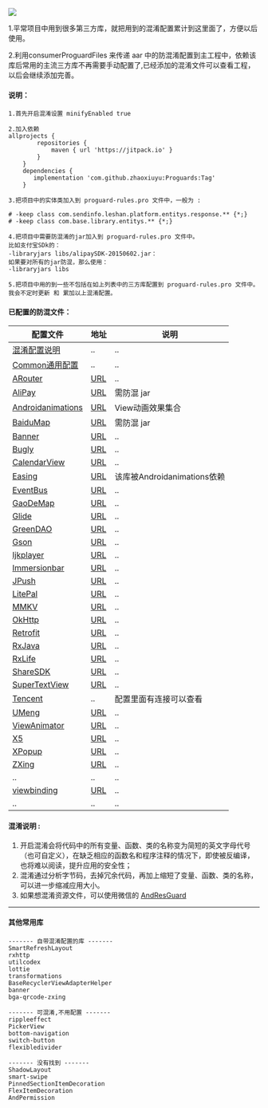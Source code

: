 [![](https://www.jitpack.io/v/zhaoxiuyu/Proguards.svg)](https://www.jitpack.io/#zhaoxiuyu/Proguards)

1.平常项目中用到很多第三方库，就把用到的混淆配置累计到这里面了，方便以后使用。

2.利用consumerProguardFiles 来传递 aar 中的防混淆配置到主工程中，依赖该库后常用的主流三方库不再需要手动配置了,已经添加的混淆文件可以查看工程，以后会继续添加完善。


#### 说明：
```
1.首先开启混淆设置 minifyEnabled true
```

```
2.加入依赖
allprojects {
        repositories {
			maven { url 'https://jitpack.io' }
		}
	}
	dependencies {
	   implementation 'com.github.zhaoxiuyu:Proguards:Tag'
	}
```

```
3.把项目中的实体类加入到 proguard-rules.pro 文件中，一般为 : 

# -keep class com.sendinfo.leshan.platform.entitys.response.** {*;}
# -keep class com.base.library.entitys.** {*;}
```


```
4.把项目中需要防混淆的jar加入到 proguard-rules.pro 文件中。
比如支付宝SDk的：
-libraryjars libs/alipaySDK-20150602.jar：
如果要对所有的jar防混，那么使用：
-libraryjars libs 
```

```
5.把项目中用的到一些不包括在如上列表中的三方库配置到 proguard-rules.pro 文件中。
我会不定时更新 和 累加以上混淆配置。
```

#### 已配置的防混文件：

配置文件 | 地址 | 说明
---|---|---
[混淆配置说明](https://github.com/zhaoxiuyu/Proguards/blob/master/proguardslibrary/proguard-rules.pro) | .. | ..
[Common通用配置](https://github.com/zhaoxiuyu/Proguards/blob/master/proguardslibrary/proguard-Common.pro) | .. | ..
[ARouter](https://github.com/zhaoxiuyu/Proguards/blob/master/proguardslibrary/proguard-ARouter.pro) | [URL](https://github.com/alibaba/ARouter) | ..
[AliPay](https://github.com/zhaoxiuyu/Proguards/blob/master/proguardslibrary/proguard-AliPay.pro) | [URL](https://opendocs.alipay.com/open/59/103683/) | 需防混 jar
[Androidanimations](https://github.com/zhaoxiuyu/Proguards/blob/master/proguardslibrary/proguard-Androidanimations.pro) | [URL](https://github.com/daimajia/AndroidViewAnimations) | View动画效果集合
[BaiduMap](https://github.com/zhaoxiuyu/Proguards/blob/master/proguardslibrary/proguard-BaiduMap.pro) | [URL](http://lbsyun.baidu.com/index.php?title=androidsdk/guide/create-project/androidstudio) | 需防混 jar
[Banner](https://github.com/zhaoxiuyu/Proguards/blob/master/proguardslibrary/proguard-Banner.pro) | [URL](https://github.com/youth5201314/banner) | ..
[Bugly](https://github.com/zhaoxiuyu/Proguards/blob/master/proguardslibrary/proguard-Bugly.pro) | [URL](https://bugly.qq.com/docs/user-guide/instruction-manual-android-upgrade/?v=20200622202242) | ..
[CalendarView](https://github.com/zhaoxiuyu/Proguards/blob/master/proguardslibrary/proguard-CalendarView.pro#L3) | [URL](https://github.com/huanghaibin-dev/CalendarView) | ..
[Easing](https://github.com/zhaoxiuyu/Proguards/blob/master/proguardslibrary/proguard-Easing.pro#L2) | [URL](https://github.com/daimajia/AnimationEasingFunctions) | 该库被Androidanimations依赖
[EventBus](https://github.com/zhaoxiuyu/Proguards/blob/master/proguardslibrary/proguard-EventBus.pro) | [URL](https://github.com/greenrobot/EventBus) | ..
[GaoDeMap](https://github.com/zhaoxiuyu/Proguards/blob/master/proguardslibrary/proguard-GaoDeMap.pro) | [URL](https://lbs.amap.com/api/android-sdk/guide/create-project/dev-attention#obfuscated-code) | ..
[Glide](https://github.com/zhaoxiuyu/Proguards/blob/master/proguardslibrary/proguard-Glide.pro) | [URL](https://github.com/bumptech/glide) | ..
[GreenDAO](https://github.com/zhaoxiuyu/Proguards/blob/master/proguardslibrary/proguard-GreenDAO.pro) | [URL](https://github.com/greenrobot/greenDAO) | ..
[Gson](https://github.com/zhaoxiuyu/Proguards/blob/master/proguardslibrary/proguard-Gson.pro) | [URL](https://github.com/google/gson) | ..
[Ijkplayer](https://github.com/zhaoxiuyu/Proguards/blob/master/proguardslibrary/proguard-Ijkplayer.pro) | [URL](https://travis-ci.org/Bilibili/ci-ijk-ffmpeg-android) | ..
[Immersionbar](https://github.com/zhaoxiuyu/Proguards/blob/master/proguardslibrary/proguard-Immersionbar.pro) | [URL](https://github.com/gyf-dev/ImmersionBar) | ..
[JPush](https://github.com/zhaoxiuyu/Proguards/blob/master/proguardslibrary/proguard-JPush.pro) | [URL](https://docs.jiguang.cn/jpush/client/Android/android_guide/#jpush-android-sdk) | ..
[LitePal](https://github.com/zhaoxiuyu/Proguards/blob/master/proguardslibrary/proguard-LitePal.pro#L6) | [URL](https://github.com/guolindev/LitePal) | ..
[MMKV](https://github.com/zhaoxiuyu/Proguards/blob/master/proguardslibrary/proguard-MMKV.pro) | [URL](https://github.com/Tencent/MMKV) | ..
[OkHttp](https://github.com/zhaoxiuyu/Proguards/blob/master/proguardslibrary/proguard-OkHttp.pro) | [URL](https://github.com/square/okhttp) | ..
[Retrofit](https://github.com/zhaoxiuyu/Proguards/blob/master/proguardslibrary/proguard-Retrofit.pro) | [URL](https://github.com/square/retrofit) | ..
[RxJava](https://github.com/zhaoxiuyu/Proguards/blob/master/proguardslibrary/proguard-RxJava.pro) | [URL](https://github.com/ReactiveX/RxJava) | ..
[RxLife](https://github.com/zhaoxiuyu/Proguards/blob/master/proguardslibrary/proguard-RxLife.pro) | [URL](https://github.com/liujingxing/rxjava-RxLife) | ..
[ShareSDK](https://github.com/zhaoxiuyu/Proguards/blob/master/proguardslibrary/proguard-ShareSDK.pro) | [URL](https://www.mob.com/wiki/detailed/?wiki=ShareSDK_Others_Share_Confused&id=undefined) | ..
[SuperTextView](https://github.com/zhaoxiuyu/Proguards/blob/master/proguardslibrary/proguard-SuperTextView.pro) | [URL](https://github.com/chenBingX/SuperTextView) | ..
[Tencent](https://github.com/zhaoxiuyu/Proguards/blob/master/proguardslibrary/proguard-Tencent.pro) | .. |配置里面有连接可以查看
[UMeng](https://github.com/zhaoxiuyu/Proguards/blob/master/proguardslibrary/proguard-UMeng.pro) | [URL](https://developer.umeng.com/docs/66632/detail/66639) | ..
[ViewAnimator](https://github.com/zhaoxiuyu/Proguards/blob/master/proguardslibrary/proguard-ViewAnimator.pro) | [URL](https://github.com/florent37/ViewAnimator) | ..
[X5](https://github.com/zhaoxiuyu/Proguards/blob/master/proguardslibrary/proguard-X5.pro) | [URL](https://x5.tencent.com/docs/access.html#13-%E6%B7%B7%E6%B7%86%E9%85%8D%E7%BD%AE) | ..
[XPopup](https://github.com/zhaoxiuyu/Proguards/blob/master/proguardslibrary/proguard-XPopup.pro) | [URL](https://github.com/li-xiaojun/XPopup) | ..
[ZXing](https://github.com/zhaoxiuyu/Proguards/blob/master/proguardslibrary/proguard-ZXing.pro) | [URL](https://github.com/zxing/zxing) | ..
.. | .. | ..
[viewbinding](https://github.com/zhaoxiuyu/Proguards/blob/master/proguardslibrary/proguard-viewbinding.pro) | [URL]() | ..
.. | .. | ..


#### 混淆说明 : 
1. 开启混淆会将代码中的所有变量、函数、类的名称变为简短的英文字母代号（也可自定义），在缺乏相应的函数名和程序注释的情况下，即使被反编译，也将难以阅读，提升应用的安全性；
2. 混淆通过分析字节码，去掉冗余代码，再加上缩短了变量、函数、类的名称，可以进一步缩减应用大小。
3. 如果想混淆资源文件，可以使用微信的 [AndResGuard](https://github.com/shwenzhang/AndResGuard)




---

#### 其他常用库
```
------- 自带混淆配置的库 -------
SmartRefreshLayout
rxhttp
utilcodex
lottie
transformations
BaseRecyclerViewAdapterHelper
banner
bga-qrcode-zxing
```

```
------- 可混淆,不用配置 -------
rippleeffect
PickerView
bottom-navigation
switch-button
flexibledivider
```

```
------- 没有找到 -------
ShadowLayout
smart-swipe
PinnedSectionItemDecoration
FlexItemDecoration
AndPermission
```



